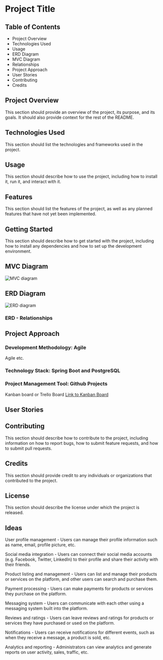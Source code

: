 # Project Title

## Table of Contents
- Project Overview
- Technologies Used
- Usage
- ERD Diagram
- MVC Diagram
- Relationships
- Project Approach
- User Stories
- Contributing 
- Credits


## Project Overview
This section should provide an overview of the project, its purpose, and its goals. It should also provide context for the rest of the README.

## Technologies Used 
This section should list the technologies and frameworks used in the project.

## Usage
This section should describe how to use the project, including how to install it, run it, and interact with it.

## Features 
This section should list the features of the project, as well as any planned features that have not yet been implemented.

## Getting Started 
This section should describe how to get started with the project, including how to install any dependencies and how to set up the development environment.


## MVC Diagram
![MVC diagram]()

## ERD Diagram 
![ERD diagram]()

### ERD - Relationships 


## Project Approach
### Development Methodology: Agile
Agile etc.

### Technology Stack: Spring Boot and PostgreSQL


### Project Management Tool: Github Projects
Kanban board or Trello Board
[Link to Kanban Board]()


## User Stories 

## Contributing 
This section should describe how to contribute to the project, including information on how to report bugs, how to submit feature requests, and how to submit pull requests.

## Credits 
This section should provide credit to any individuals or organizations that contributed to the project.

## License 
This section should describe the license under which the project is released.























## Ideas 
User profile management - Users can manage their profile information such as name, email, profile picture, etc.

Social media integration - Users can connect their social media accounts (e.g. Facebook, Twitter, LinkedIn) to their profile and share their activity with their friends.

Product listing and management - Users can list and manage their products or services on the platform, and other users can search and purchase them.

Payment processing - Users can make payments for products or services they purchase on the platform.

Messaging system - Users can communicate with each other using a messaging system built into the platform.

Reviews and ratings - Users can leave reviews and ratings for products or services they have purchased or used on the platform.

Notifications - Users can receive notifications for different events, such as when they receive a message, a product is sold, etc.

Analytics and reporting - Administrators can view analytics and generate reports on user activity, sales, traffic, etc.








